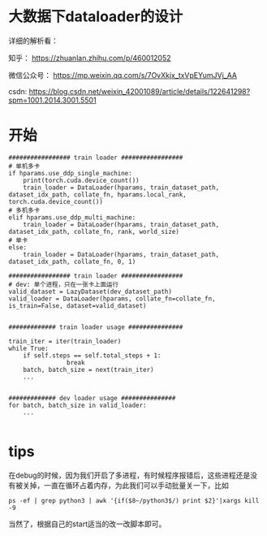 # 大数据下dataloader的设计

详细的解析看：

知乎： https://zhuanlan.zhihu.com/p/460012052

微信公众号： https://mp.weixin.qq.com/s/7OvXkjx_txVpEYumJVj_AA

csdn: https://blog.csdn.net/weixin_42001089/article/details/122641298?spm=1001.2014.3001.5501


# 开始

```
################# train loader #################
# 单机多卡
if hparams.use_ddp_single_machine:
    print(torch.cuda.device_count())
    train_loader = DataLoader(hparams, train_dataset_path, dataset_idx_path, collate_fn, hparams.local_rank, torch.cuda.device_count())
# 多机多卡
elif hparams.use_ddp_multi_machine:
    train_loader = DataLoader(hparams, train_dataset_path, dataset_idx_path, collate_fn, rank, world_size)
# 单卡
else:
    train_loader = DataLoader(hparams, train_dataset_path, dataset_idx_path, collate_fn, 0, 1)
    
################# train loader #################
# dev: 单个进程，只在一张卡上面运行
valid_dataset = LazyDataset(dev_dataset_path)
valid_loader = DataLoader(hparams, collate_fn=collate_fn, is_train=False, dataset=valid_dataset)


############# train loader usage ###############

train_iter = iter(train_loader)
while True:
    if self.steps == self.total_steps + 1:
                break
    batch, batch_size = next(train_iter)
    ...
    

############# dev loader usage ###############
for batch, batch_size in valid_loader:
    ...


```

# tips

在debug的时候，因为我们开启了多进程，有时候程序报错后，这些进程还是没有被关掉，一直在循环占着内存，为此我们可以手动批量关一下，比如
```
ps -ef | grep python3 | awk '{if($8~/python3$/) print $2}'|xargs kill -9
```
当然了，根据自己的start适当的改一改脚本即可。







